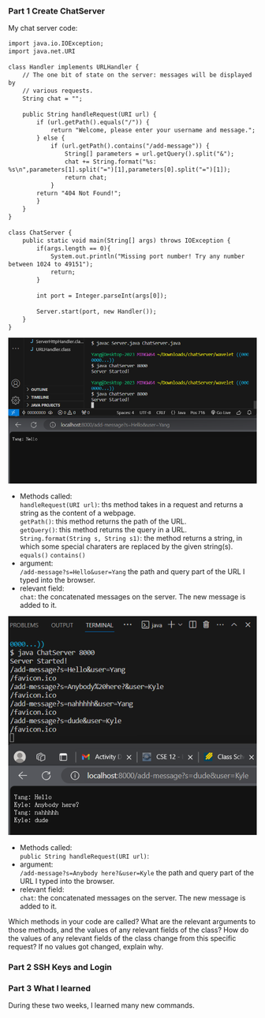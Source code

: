 ### Part 1 Create ChatServer
My chat server code: 

    import java.io.IOException;
    import java.net.URI
    
    class Handler implements URLHandler {
        // The one bit of state on the server: messages will be displayed by
        // various requests.
        String chat = "";

        public String handleRequest(URI url) {
            if (url.getPath().equals("/")) {
                return "Welcome, please enter your username and message.";
            } else {
                if (url.getPath().contains("/add-message")) {
                    String[] parameters = url.getQuery().split("&");
                    chat += String.format("%s: %s\n",parameters[1].split("=")[1],parameters[0].split("=")[1]);
                    return chat;
                }
            return "404 Not Found!";
            }
        }
    }

    class ChatServer {
        public static void main(String[] args) throws IOException {
            if(args.length == 0){
                System.out.println("Missing port number! Try any number between 1024 to 49151");
                return;
            }

            int port = Integer.parseInt(args[0]);

            Server.start(port, new Handler());
        }
    }


![Image](chat1.png)  
- Methods called:  
    `handleRequest(URI url)`: ths method takes in a request and returns a string as the content of a webpage.  
    `getPath()`: this method returns the path of the URL.  
    `getQuery()`: this method returns the query in a URL.  
    `String.format(String s, String s1)`: the method returns a string, in which some special charaters are replaced by the given string(s).
    `equals()`
    `contains()`
- argument:  
    `/add-message?s=Hello&user=Yang` the path and query part of the URL I typed into the browser.   
- relevant field: <br>
    `chat`: the concatenated messages on the server. The new message is added to it. 


![Image](chat2.png)  
- Methods called:  
    `public String handleRequest(URI url)`:  
- argument:  
    `/add-message?s=Anybody here?&user=Kyle` the path and query part of the URL I typed into the browser.   
- relevant field: <br>
    `chat`: the concatenated messages on the server. The new message is added to it.  



Which methods in your code are called?
What are the relevant arguments to those methods, and the values of any relevant fields of the class?
How do the values of any relevant fields of the class change from this specific request? If no values got changed, explain why.

### Part 2 SSH Keys and Login

### Part 3 What I learned
During these two weeks, I learned many new commands.
